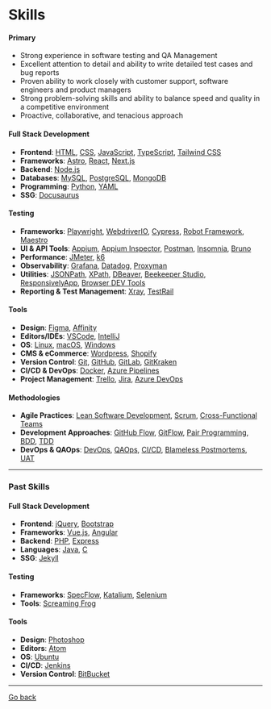# Skills

#### Primary
- Strong experience in software testing and QA Management
- Excellent attention to detail and ability to write detailed test cases and bug reports
- Proven ability to work closely with customer support, software engineers and product managers
- Strong problem-solving skills and ability to balance speed and quality in a competitive environment
- Proactive, collaborative, and tenacious approach

#### Full Stack Development

- **Frontend**: [HTML](https://developer.mozilla.org/en-US/docs/Web/HTML), [CSS](https://developer.mozilla.org/en-US/docs/Web/CSS), [JavaScript](https://developer.mozilla.org/en-US/docs/Web/JavaScript), [TypeScript](https://www.typescriptlang.org/), [Tailwind CSS](https://tailwindcss.com/)
- **Frameworks**: [Astro](https://astro.build/), [React](https://reactjs.org/), [Next.js](https://nextjs.org/)
- **Backend**: [Node.js](https://nodejs.org/)
- **Databases**: [MySQL](https://www.mysql.com/), [PostgreSQL](https://www.postgresql.org/), [MongoDB](https://www.mongodb.com/)
- **Programming**: [Python](https://www.python.org/), [YAML](https://yaml.org/)
- **SSG**: [Docusaurus](https://docusaurus.io/)

#### Testing

- **Frameworks**: [Playwright](https://playwright.dev/), [WebdriverIO](https://webdriver.io/), [Cypress](https://www.cypress.io/), [Robot Framework](https://robotframework.org/), [Maestro](https://maestro.dev/)
- **UI & API Tools**: [Appium](https://appium.io/), [Appium Inspector](https://github.com/appium/appium-inspector), [Postman](https://www.postman.com/), [Insomnia](https://insomnia.rest/), [Bruno](https://www.usebruno.com/)
- **Performance**: [JMeter](https://jmeter.apache.org/), [k6](https://k6.io/)
- **Observability**: [Grafana](https://grafana.com/), [Datadog](https://www.datadoghq.com/), [Proxyman](https://proxyman.io/)
- **Utilities**: [JSONPath](https://jsonpath.com/), [XPath](https://developer.mozilla.org/en-US/docs/Web/XPath), [DBeaver](https://dbeaver.io/), [Beekeeper Studio](https://www.beekeeperstudio.io/), [ResponsivelyApp](https://responsively.app/), [Browser DEV Tools](https://developer.chrome.com/docs/devtools/)
- **Reporting & Test Management**: [Xray](https://www.getxray.app/), [TestRail](https://www.testrail.com/)

#### Tools

- **Design**: [Figma](https://www.figma.com/), [Affinity](https://affinity.serif.com/)
- **Editors/IDEs**: [VSCode](https://code.visualstudio.com/), [IntelliJ](https://www.jetbrains.com/idea/)
- **OS**: [Linux](https://www.linux.org/), [macOS](https://www.apple.com/macos/), [Windows](https://www.microsoft.com/en-us/windows)
- **CMS & eCommerce**: [Wordpress](https://wordpress.com/), [Shopify](https://www.shopify.com/)
- **Version Control**: [Git](https://git-scm.com/), [GitHub](https://github.com/), [GitLab](https://about.gitlab.com/), [GitKraken](https://www.gitkraken.com/)
- **CI/CD & DevOps**: [Docker](https://www.docker.com/), [Azure Pipelines](https://azure.microsoft.com/it-it/products/devops/pipelines)
- **Project Management**: [Trello](https://trello.com/), [Jira](https://www.atlassian.com/software/jira), [Azure DevOps](https://azure.microsoft.com/en-us/services/devops/)

#### Methodologies

- **Agile Practices**: [Lean Software Development](https://www.geeksforgeeks.org/lean-software-development-lsd/), [Scrum](https://www.scrum.org/), [Cross-Functional Teams](https://www.atlassian.com/work-management/project-collaboration/cross-functional-teams)
- **Development Approaches**: [GitHub Flow](https://docs.github.com/en/get-started/using-github/github-flow), [GitFlow](https://www.atlassian.com/git/tutorials/comparing-workflows/gitflow-workflow), [Pair Programming](https://www.techtarget.com/searchsoftwarequality/definition/Pair-programming), [BDD](https://it.wikipedia.org/wiki/Behavior-driven_development), [TDD](https://en.wikipedia.org/wiki/Test-driven_development)
- **DevOps & QAOps**: [DevOps](https://about.gitlab.com/topics/devops/), [QAOps](https://www.browserstack.com/guide/what-is-qaops), [CI/CD](https://www.redhat.com/it/topics/devops/what-is-ci-cd), [Blameless Postmortems](https://sre.google/sre-book/postmortem-culture/), [UAT](https://www.guru99.com/user-acceptance-testing.html)

---

### Past Skills

#### Full Stack Development
- **Frontend**: [jQuery](https://jquery.com/), [Bootstrap](https://getbootstrap.com/)
- **Frameworks**: [Vue.js](https://vuejs.org/), [Angular](https://angular.io/)
- **Backend**: [PHP](https://www.php.net/), [Express](https://expressjs.com/it/)
- **Languages**: [Java](https://www.java.com/), [C](https://en.wikipedia.org/wiki/C_(programming_language))
- **SSG**: [Jekyll](https://jekyllrb.com/)

#### Testing
- **Frameworks**: [SpecFlow](https://shiftsync.tricentis.com/p/shift-to-shiftsync), [Katalium](https://katalon.com/resources-center/blog/katalium-introduction), [Selenium](https://www.selenium.dev/)
- **Tools**: [Screaming Frog](https://www.screamingfrog.co.uk/)

#### Tools
- **Design**: [Photoshop](https://www.adobe.com/products/photoshop.html)
- **Editors**: [Atom](https://atom.io/)
- **OS**: [Ubuntu](https://ubuntu.com/)
- **CI/CD**: [Jenkins](https://www.jenkins.io/)
- **Version Control**: [BitBucket](https://bitbucket.org/)

---

[Go back](../README.md)